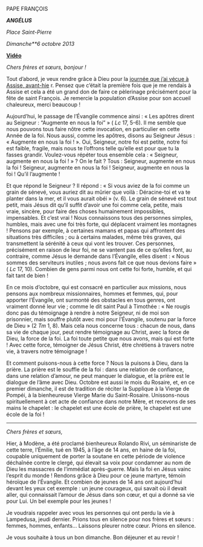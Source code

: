 PAPE FRANÇOIS

***ANGÉLUS***

*Place Saint-Pierre*

*Dimanche**6 octobre 2013*

**[Vidéo](http://player.rv.va/vaticanplayer.asp?language=it&tic=VA_ZSH2KEPJ)**

*Chers frères et sœurs, bonjour !*

Tout d’abord, je veux rendre grâce à Dieu pour la [journée que j’ai vécue à Assise, avant-hie](/content/francesco/fr/travels/2013/inside/documents/papa-francesco-assisi-20131004.html) r. Pensez que c’était la première fois que je me rendais à Assise et cela a été un grand don de faire ce pèlerinage précisément pour la fête de saint François. Je remercie la population d’Assise pour son accueil chaleureux, merci beaucoup !

Aujourd’hui, le passage de l’Évangile commence ainsi : « Les apôtres dirent au Seigneur : “Augmente en nous la foi” » ( *Lc* 17, 5-6). Il me semble que nous pouvons tous faire nôtre cette invocation, en particulier en cette Année de la foi. Nous aussi, comme les apôtres, disons au Seigneur Jésus : « Augmente en nous la foi ! ». Oui, Seigneur, notre foi est petite, notre foi est faible, fragile, mais nous te l’offrons telle qu’elle est pour que tu la fasses grandir. Voulez-vous répéter tous ensemble cela : « Seigneur, augmente en nous la foi ! » ? On le fait ? Tous : Seigneur, augmente en nous la foi ! Seigneur, augmente en nous la foi ! Seigneur, augmente en nous la foi ! Qu’il l’augmente !

Et que répond le Seigneur ? Il répond : « Si vous aviez de la foi comme un grain de sénevé, vous auriez dit au mûrier que voilà : Déracine-toi et va te planter dans la mer, et il vous aurait obéi » (v. 6). Le grain de sénevé est tout petit, mais Jésus dit qu’il suffit d’avoir une foi comme cela, petite, mais vraie, sincère, pour faire des choses humainement impossibles, impensables. Et c’est vrai ! Nous connaissons tous des personnes simples, humbles, mais avec une foi très forte, qui déplacent vraiment les montagnes ! Pensons par exemple, à certaines mamans et papas qui affrontent des situations très difficiles ; ou à certains malades, même très graves, qui transmettent la sérénité à ceux qui vont les trouver. Ces personnes, précisément en raison de leur foi, ne se vantent pas de ce qu’elles font, au contraire, comme Jésus le demande dans l’Évangile, elles disent : « Nous sommes des serviteurs inutiles ; nous avons fait ce que nous devions faire » ( *Lc* 17, 10). Combien de gens parmi nous ont cette foi forte, humble, et qui fait tant de bien !

En ce mois d’octobre, qui est consacré en particulier aux missions, nous pensons aux nombreux missionnaires, hommes et femmes, qui, pour apporter l’Évangile, ont surmonté des obstacles en tous genres, ont vraiment donné leur vie ; comme le dit saint Paul à Timothée : « Ne rougis donc pas du témoignage à rendre à notre Seigneur, ni de moi son prisonnier, mais souffre plutôt avec moi pour l’Évangile, soutenu par la force de Dieu » (2 *Tm* 1, 8). Mais cela nous concerne tous : chacun de nous, dans sa vie de chaque jour, peut rendre témoignage au Christ, avec la force de Dieu, la force de la foi. La foi toute petite que nous avons, mais qui est forte ! Avec cette force, témoigner de Jésus Christ, être chrétiens à travers notre vie, à travers notre témoignage !

Et comment puisons-nous à cette force ? Nous la puisons à Dieu, dans la prière. La prière est le souffle de la foi : dans une relation de confiance, dans une relation d’amour, ne peut manquer le dialogue, et la prière est le dialogue de l’âme avec Dieu. Octobre est aussi le mois du Rosaire, et, en ce premier dimanche, il est de tradition de réciter la Supplique à la Vierge de Pompéi, à la bienheureuse Vierge Marie du Saint-Rosaire. Unissons-nous spirituellement à cet acte de confiance dans notre Mère, et recevons de ses mains le chapelet : le chapelet est une école de prière, le chapelet est une école de la foi !

* * *

*Chers frères et sœurs,*

Hier, à Modène, a été proclamé bienheureux Rolando Rivi, un séminariste de cette terre, l’Émilie, tué en 1945, à l’âge de 14 ans, en haine de la foi, coupable uniquement de porter la soutane en cette période de violence déchaînée contre le clergé, qui élevait sa voix pour condamner au nom de Dieu les massacres de l’immédiat après-guerre. Mais la foi en Jésus vainc l’esprit du monde ! Rendons grâce à Dieu pour ce jeune martyre, témoin héroïque de l’Évangile. Et combien de jeunes de 14 ans ont aujourd’hui devant les yeux cet exemple : un jeune courageux, qui savait où il devait aller, qui connaissait l’amour de Jésus dans son cœur, et qui a donné sa vie pour Lui. Un bel exemple pour les jeunes !

Je voudrais rappeler avec vous les personnes qui ont perdu la vie à Lampedusa, jeudi dernier. Prions tous en silence pour nos frères et sœurs : femmes, hommes, enfants… Laissons pleurer notre cœur. Prions en silence.

Je vous souhaite à tous un bon dimanche. Bon déjeuner et au revoir !